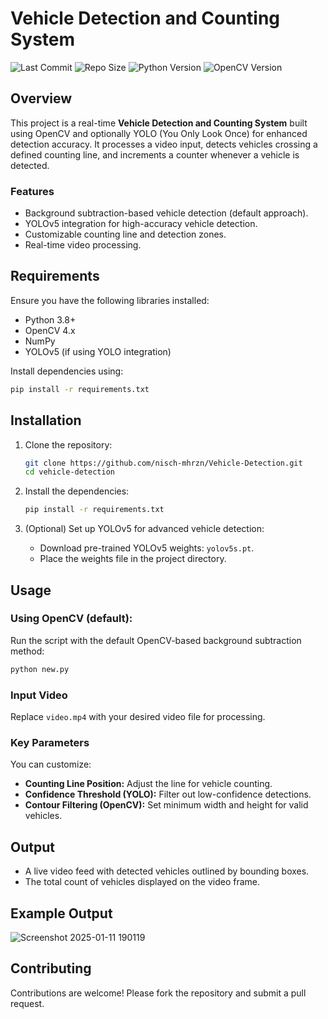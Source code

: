 # Vehicle Detection and Counting System

![Last Commit](https://img.shields.io/github/last-commit/nisch-mhrzn/Vehicle-Detection)
![Repo Size](https://img.shields.io/github/repo-size/nisch-mhrzn/Vehicle-Detection)
![Python Version](https://img.shields.io/badge/python-3.8%2B-blue)
![OpenCV Version](https://img.shields.io/badge/OpenCV-4.x-green)

## Overview
This project is a real-time **Vehicle Detection and Counting System** built using OpenCV and optionally YOLO (You Only Look Once) for enhanced detection accuracy. It processes a video input, detects vehicles crossing a defined counting line, and increments a counter whenever a vehicle is detected.

### Features
- Background subtraction-based vehicle detection (default approach).
- YOLOv5 integration for high-accuracy vehicle detection.
- Customizable counting line and detection zones.
- Real-time video processing.

## Requirements
Ensure you have the following libraries installed:

- Python 3.8+
- OpenCV 4.x
- NumPy
- YOLOv5 (if using YOLO integration)

Install dependencies using:
```bash
pip install -r requirements.txt
```

## Installation
1. Clone the repository:
   ```bash
   git clone https://github.com/nisch-mhrzn/Vehicle-Detection.git
   cd vehicle-detection
   ```

2. Install the dependencies:
   ```bash
   pip install -r requirements.txt
   ```

3. (Optional) Set up YOLOv5 for advanced vehicle detection:
   - Download pre-trained YOLOv5 weights: `yolov5s.pt`.
   - Place the weights file in the project directory.

## Usage
### Using OpenCV (default):
Run the script with the default OpenCV-based background subtraction method:
```bash
python new.py
```

### Input Video
Replace `video.mp4` with your desired video file for processing.

### Key Parameters
You can customize:
- **Counting Line Position:** Adjust the line for vehicle counting.
- **Confidence Threshold (YOLO):** Filter out low-confidence detections.
- **Contour Filtering (OpenCV):** Set minimum width and height for valid vehicles.

## Output
- A live video feed with detected vehicles outlined by bounding boxes.
- The total count of vehicles displayed on the video frame.

## Example Output
![Screenshot 2025-01-11 190119](https://github.com/user-attachments/assets/508a4163-af7d-49d1-8399-8ef0cfcfeeed)


## Contributing
Contributions are welcome! Please fork the repository and submit a pull request.
